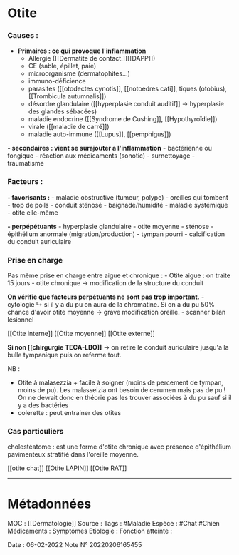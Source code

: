 # Otite

### Causes :
-   **Primaires : ce qui provoque l'inflammation**
    -   Allergie ([[Dermatite de contact.]][[DAPP]])
    -   CE (sable, épillet, paie)
    -   microorganisme (dermatophites...) 
    -   immuno-déficience
    -   parasites ([[otodectes cynotis]], [[notoedres cati]], tiques (otobius), [[Trombicula autumnalis]]) 
    -   désordre glandulaire ([[hyperplasie conduit auditif]] -> hyperplasie des glandes sébacées)
    -   maladie endocrine ([[Syndrome de Cushing]], [[Hypothyroïdie]])
    -   virale ([[maladie de carré]])
    -   maladie auto-immune ([[Lupus]], [[pemphigus]])
    
**-   secondaires : vient se surajouter a l'inflammation**
    -   bactérienne ou fongique
    -   réaction aux médicaments (sonotic)
    -   surnettoyage
    -   traumatisme

### Facteurs :

**-   favorisants :**
    -   maladie obstructive (tumeur, polype)
    -   oreilles qui tombent
    -   trop de poils
    -   conduit sténosé
    -   baignade/humidité
    -   maladie systémique
    -   otite elle-même
    
**-   perpépétuants**
    -   hyperplasie glandulaire
    -   otite moyenne
    -   sténose
    -   épithélium anormale (migration/production)
    -   tympan pourri
    -   calcification du conduit auriculaire
    
### Prise en charge

Pas même prise en charge entre aigue et chronique :
	-   Otite aigue : on traite 15 jours
	-   otite chronique → modification de la structure du conduit

**On vérifie que facteurs perpétuants ne sont pas trop important.**
    -   cytologie ↳ si il y a du pu on aura de la chromatine. Si on a du pu 50% chance d'avoir otite moyenne → grave modification oreille.
    -   scanner bilan lésionnel
    
[[Otite interne]]
[[Otite moyenne]]
[[Otite externe]]


**Si non [[chirgurgie TECA-LBO]]** → on retire le conduit auriculaire jusqu'a la bulle tympanique puis on referme tout.

NB :
-   Otite à malasezzia + facile à soigner (moins de percement de tympan, moins de pu). Les malasseizia ont besoin de cerumen mais pas de pu ! On ne devrait donc en théorie pas les trouver associées à du pu sauf si il y a des bactéries
-   colerette : peut entrainer des otites


### Cas particuliers

cholestéatome : est une forme d'otite chronique avec présence d'épithélium pavimenteux stratifié dans l'oreille moyenne.

[[otite chat]]
[[Otite LAPIN]]
[[Otite RAT]]
***

# Métadonnées
MOC : [[Dermatologie]]
Source :
Tags : #Maladie 
	Espèce : #Chat  #Chien 
	Médicaments :
	Symptômes
	Etiologie :
	Fonction atteinte :
	
Date : 06-02-2022
Note N° 20220206165455